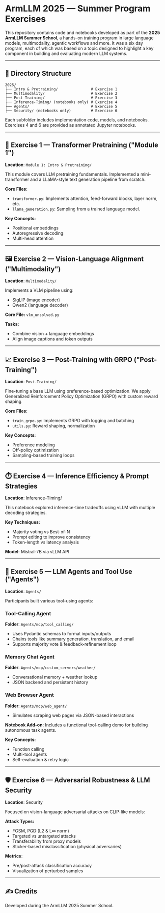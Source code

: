 # ArmLLM 2025 — Summer Program Exercises

This repository contains code and notebooks developed as part of the **2025 ArmLLM Summer School**, a hands-on training program in large language models, multimodality, agentic workflows and more. It was a six day program, each of which was based on a topic designed to highlight a key component in building and evaluating modern LLM systems.

---

## 📁 Directory Structure

```
2025/
├── Intro & Pretraining/               # Exercise 1
├── Multimodality/                     # Exercise 2
├── Post-Training/                     # Exercise 3
├── Inference-Timing/ (notebooks only) # Exercise 4
├── Agents/                            # Exercise 5
├── Security/ (notebooks only)         # Exercise 6
```

Each subfolder includes implementation code, models, and notebooks. Exercises 4 and 6 are provided as annotated Jupyter notebooks.

---

## 🧠 Exercise 1 — Transformer Pretraining ("Module 1")

**Location**: `Module 1: Intro & Pretraining/`

This module covers LLM pretraining fundamentals. Implemented a mini-transformer and a LLaMA-style text generation pipeline from scratch.

**Core Files:**

* `transformer.py`: Implements attention, feed-forward blocks, layer norm, etc.
* `llama_generation.py`: Sampling from a trained language model.

**Key Concepts:**

* Positional embeddings
* Autoregressive decoding
* Multi-head attention

---

## 🖼️ Exercise 2 — Vision-Language Alignment ("Multimodality")

**Location**: `Multimodality/`

Implements a VLM pipeline using:

* SigLIP (image encoder)
* Qwen2 (language decoder)

**Core File:** `vlm_unsolved.py`

**Tasks:**

* Combine vision + language embeddings
* Align image captions and token outputs

---

## 📈 Exercise 3 — Post-Training with GRPO ("Post-Training")

**Location**: `Post-Training/`

Fine-tuning a base LLM using preference-based optimization. We apply Generalized Reinforcement Policy Optimization (GRPO) with custom reward shaping.

**Core Files:**

* `train_grpo.py`: Implements GRPO with logging and batching
* `utils.py`: Reward shaping, normalization

**Key Concepts:**

* Preference modeling
* Off-policy optimization
* Sampling-based training loops

---

## ⏱️ Exercise 4 — Inference Efficiency & Prompt Strategies

**Location**: Inference-Timing/

This notebook explored inference-time tradeoffs using vLLM with multiple decoding strategies.

**Key Techniques:**

* Majority voting vs Best-of-N
* Prompt editing to improve consistency
* Token-length vs latency analysis

**Model:** Mistral-7B via vLLM API

---

## 🤖 Exercise 5 — LLM Agents and Tool Use ("Agents")

**Location**: `Agents/`

Participants built various tool-using agents:

### Tool-Calling Agent

**Folder**: `Agents/mcp/tool_calling/`

* Uses Pydantic schemas to format inputs/outputs
* Chains tools like summary generation, translation, and email
* Supports majority vote & feedback-refinement loop

### Memory Chat Agent

**Folder**: `Agents/mcp/custom_servers/weather/`

* Conversational memory + weather lookup
* JSON backend and persistent history

### Web Browser Agent

**Folder**: `Agents/mcp/web_agent/`

* Simulates scraping web pages via JSON-based interactions

**Notebook Add-on**: Includes a functional tool-calling demo for building autonomous task agents.

**Key Concepts:**

* Function calling
* Multi-tool agents
* Self-evaluation & retry logic

---

## 🛡️ Exercise 6 — Adversarial Robustness & LLM Security

**Location**: Security

Focused on vision-language adversarial attacks on CLIP-like models:

**Attack Types:**

* FGSM, PGD (L2 & L∞ norm)
* Targeted vs untargeted attacks
* Transferability from proxy models
* Sticker-based misclassification (physical adversaries)

**Metrics:**

* Pre/post-attack classification accuracy
* Visualization of perturbed samples

---

## ✍️ Credits

Developed during the ArmLLM 2025 Summer School.

